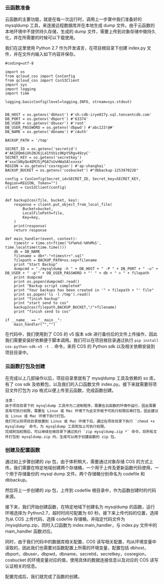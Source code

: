 ### 云函数准备

云函数的主要功能，就是在每一次运行时，调用上一步骤中我们准备好的 mysqldump 工具，来连接远程数据库并在本地生成 dump 文件。由于云函数的本地环境中不提供持久存储，生成的 dump 文件，需要上传到对象存储中做持久化，并在所需要的时候可以下载使用。

我们在这里使用 Python 2.7 作为开发语言，在项目根目录下创建 index.py 文件，并在文件内输入如下内容并保存。

```
#coding=utf-8

import os
from qcloud_cos import CosConfig
from qcloud_cos import CosS3Client
import sys
import logging
import time

logging.basicConfig(level=logging.INFO, stream=sys.stdout)


DB_HOST = os.getenv('dbhost') #'sh-cdb-irye027y.sql.tencentcdb.com'
DB_PORT = os.getenv('dbport') #'63374'
DB_USER = os.getenv('dbuser') #'root'
DB_USER_PASSWORD = os.getenv('dbpwd') #'abc123!@#'
DB_NAME = os.getenv('dbname') #'cAuth'

BACKUP_PATH = '/tmp'

SECRET_ID = os.getenv('secretid') #'AKIDQm6iUh2NJ6jL41tVUis9KpY5Rgv49zyC'
SECRET_KEY = os.getenv('secretkey') #'xxxlbNyQo4EMJ5jPGA7sUvHWaSAlxxxxx'
REGION = os.getenv('cosregion') #'ap-shanghai'
BACKUP_BUCKET = os.getenv('cosbucket') #"dbbackup-1253970226"

config = CosConfig(Secret_id=SECRET_ID, Secret_key=SECRET_KEY, Region=REGION, Token="")
client = CosS3Client(config)


def backup2cos(file, bucket, key):
    response = client.put_object_from_local_file(
        Bucket=bucket,
        LocalFilePath=file,
        Key=key,
    )
    print(response)
    return response

def main_handler(event, context):
    timestr = time.strftime('%Y%m%d-%H%M%S', time.localtime(time.time()))
    db = DB_NAME
    filename = db+"-"+timestr+".sql"
    filepath = BACKUP_PATH+os.sep+filename
    print "Start Backup"
    dumpcmd = "./mysqldump -h " + DB_HOST + " -P " + DB_PORT + " -u" + DB_USER + " -p'" + DB_USER_PASSWORD + "' " + db + " > " + filepath
    print dumpcmd
    print os.popen(dumpcmd).read()
    print "Backup script completed"
    print "Your backups has been created in '" + filepath + "' file"
    print os.popen('ls -l /tmp').read()
    print "finish backup"
    print "start send to cos"
    backup2cos(filepath,BACKUP_BUCKET,"/"+filename)
    print "finish send to cos"

if __name__ == "__main__":
    main_handler("","")

```

在代码中，我们使用到了 COS 的 v5 版本 sdk 进行备份后的文件上传操作，因此我们需要安装好依赖便于脚本调用。我们可以在项目根目录通过执行 `pip install cos-python-sdk-v5 -t .` 命令，来将 COS 的 Python sdk 以及相关依赖安装到项目目录中。

### 云函数打包及创建
在完成以上几部操作以后，项目目录里就有了 mysqldump 工具及依赖的 so 库，有了 cos sdk 及依赖包，以及我们的入口函数文件 index.py。接下来就需要将项目文件打包为 zip 格式以便上传至云函数，完成函数创建。

```
注意：
由于项目目录下的 mysqldump 工具作为二进制程序，需要在云函数的环境中运行，因此需要具有可执行权限，需要在 Linux 或 Mac 环境下为此文件赋予可执行权限后再打包，因此建议在 Linux 或 Mac 环境下执行打包。
我们可以将项目目录放置到 Linux 或 Mac 环境下后，通过在项目目录下执行 `chmod +x mysqldump` 命令，为 mysqldump 工具附加上可执行权限。
完成附加权限后，可以继续在根目录下通过执行 `zip mysqldump.zip *` 命令，将所有文件打包到 mysqldump.zip 内，生成可以用于创建函数的 zip 包。
```
### 创建及配置函数
通过如上步骤创建的 zip 包，由于体积稍大，需要通过对象存储 COS 的方式上传。我们需要在特定地域创建两个存储桶，一个用于上传及更新函数代码使用，一个用于存储备份的 mysql dump 文件。两个存储桶分别命名为 codefile 和 dbbackup。

然后将上一步创建的 zip 包，上传到 codefile 根目录中，作为函数创建时的代码来源。

接下来，我们开始创建函数，在特定地域下创建名为 mysqldump 的函数，运行环境选择为 Python2.7，超时时间可配置为 60 秒。接下来上传代码的位置，选择为从 COS 上传代码，选择 codefile 存储桶，并指定代码文件为 /mysqldump.zip，同时入口函数为 index.main_handler，与 index.py 文件中的 main_handler 函数对应。

同时，由于我们代码中的数据库相关配置，COS 读写相关配置，均从环境变量中读取的，因此我们也需要对函数配置上所需的环境变量，配置包括 dbhost，dbport，dbuser，dbpwd，dbname，secretid，secretkey，cosregion，cosbucket 的环境变量对应的值，使用具体的数据连接信息以及对应的 COS 读写认证相关的信息。

配置完成后，我们就完成了函数的创建。

